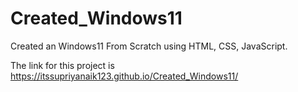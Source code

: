 # Created_Windows11
Created an Windows11 From Scratch using HTML, CSS, JavaScript.


The link for this project is https://itssupriyanaik123.github.io/Created_Windows11/
